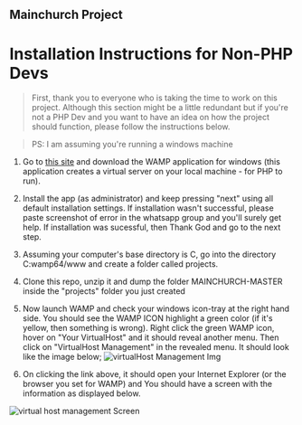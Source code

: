 ## Mainchurch Project

# Installation Instructions for Non-PHP Devs
> First, thank you to everyone who is taking the time to work on this project. Although this section might be a little redundant but if you're not a PHP Dev and you want to have an idea on how the project should function, please follow the instructions below.

> PS: I am assuming you're running a windows machine

1. Go to [this site](http://www.wampserver.com/en/) and download the WAMP application for windows (this application creates a virtual server on your local machine - for PHP to run).

2. Install the app (as administrator) and keep pressing "next" using all default installation settings. If installation wasn't successful, please paste screenshot of error in the whatsapp group and you'll surely get help. If installation was sucessful, then Thank God and go to the next step.

3. Assuming your computer's base directory is C, go into the directory C:wamp64/www and create a folder called projects.

4. Clone this repo, unzip it and dump the folder MAINCHURCH-MASTER inside the "projects" folder you just created

5. Now launch WAMP and check your windows icon-tray at the right hand side. You should see the WAMP ICON highlight a green color (if it's yellow, then something is wrong). Right click the green WAMP icon, hover on "Your VirtualHost" and it should reveal another menu. Then click on "VirtualHost Management" in the revealed menu. It should look like the image below; ![virtualHost Management Img](https://res.cloudinary.com/michael89/image/upload/v1550610896/1_x0ppo0.jpg)

6. On clicking the link above, it should open your Internet Explorer (or the browser you set for WAMP) and You should have a screen with the information as displayed below.

![virtual host management Screen](https://res.cloudinary.com/michael89/image/upload/v1550610896/3_vyfk3e.jpg)